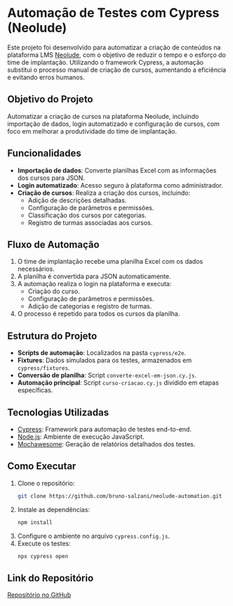 # Automação de Testes com Cypress (Neolude)

Este projeto foi desenvolvido para automatizar a criação de conteúdos na plataforma LMS [Neolude](https://inspand.com.br/plataforma-de-aprendizagem/), com o objetivo de reduzir o tempo e o esforço do time de implantação. Utilizando o framework Cypress, a automação substitui o processo manual de criação de cursos, aumentando a eficiência e evitando erros humanos.

## Objetivo do Projeto
Automatizar a criação de cursos na plataforma Neolude, incluindo importação de dados, login automatizado e configuração de cursos, com foco em melhorar a produtividade do time de implantação.

## Funcionalidades

- **Importação de dados**: Converte planilhas Excel com as informações dos cursos para JSON.
- **Login automatizado**: Acesso seguro à plataforma como administrador.
- **Criação de cursos**: Realiza a criação dos cursos, incluindo:
  - Adição de descrições detalhadas.
  - Configuração de parâmetros e permissões.
  - Classificação dos cursos por categorias.
  - Registro de turmas associadas aos cursos.

## Fluxo de Automação

1. O time de implantação recebe uma planilha Excel com os dados necessários.
2. A planilha é convertida para JSON automaticamente.
3. A automação realiza o login na plataforma e executa:
   - Criação do curso.
   - Configuração de parâmetros e permissões.
   - Adição de categorias e registro de turmas.
4. O processo é repetido para todos os cursos da planilha.

##  Estrutura do Projeto

- **Scripts de automação**: Localizados na pasta `cypress/e2e`.
- **Fixtures**: Dados simulados para os testes, armazenados em `cypress/fixtures`.
- **Conversão de planilha**: Script `converte-excel-em-json.cy.js`.
- **Automação principal**: Script `curso-criacao.cy.js` dividido em etapas específicas.

## Tecnologias Utilizadas

- [Cypress](https://www.cypress.io/): Framework para automação de testes end-to-end.
- [Node.js](https://nodejs.org/): Ambiente de execução JavaScript.
- [Mochawesome](https://github.com/adamgruber/mochawesome): Geração de relatórios detalhados dos testes.

## Como Executar

1. Clone o repositório:
   ```bash
   git clone https://github.com/bruno-salzani/neolude-automation.git
   ```
2. Instale as dependências:
   ```bash
   npm install
   ```
3. Configure o ambiente no arquivo `cypress.config.js`.
4. Execute os testes:
   ```bash
   npx cypress open
   ```

## Link do Repositório

[Repositório no GitHub](https://github.com/bruno-salzani/neolude-automation)
